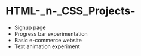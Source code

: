 # HTML-_n-_CSS_Projects-
- Signup page
- Progress bar experimentation
- Basic e-commerce website
- Text animation experiment
